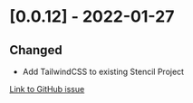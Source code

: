 # [0.0.12] - 2022-01-27

## Changed

- Add TailwindCSS to existing Stencil Project

[Link to GitHub issue](https://github.com/PlanBGmbH/flinkey-web-components/issues/54)
